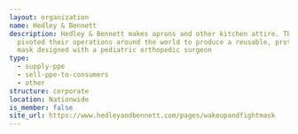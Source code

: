 ```yaml
---
layout: organization
name: Hedley & Bennett
description: Hedley & Bennett makes aprons and other kitchen attire. They’ve
  pivoted their operations around the world to produce a reusable, protective
  mask designed with a pediatric orthopedic surgeon
type:
  - supply-ppe
  - sell-ppe-to-consumers
  - other
structure: corporate
location: Nationwide
is_member: false
site_url: https://www.hedleyandbennett.com/pages/wakeupandfightmask
---
```

